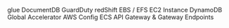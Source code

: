 glue
DocumentDB
GuardDuty
redShift
EBS / EFS
EC2 Instance
DynamoDB
Global Accelerator
AWS Config
ECS
API Gateway & Gateway Endpoints